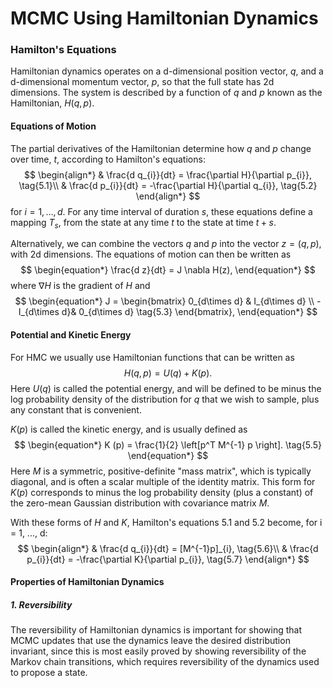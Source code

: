 # MCMC Using Hamiltonian Dynamics

### Hamilton's Equations

Hamiltonian dynamics operates on a d-dimensional position vector, $q$, and a d-dimensional momentum vector, $p$, so that the full state has 2d dimensions. The system is described by a function of $q$ and $p$ known as the Hamiltonian, $H (q,p)$.

#### Equations of Motion

The partial derivatives of the Hamiltonian determine how $q$ and $p$ change over time, $t$, according to Hamilton's equations:
$$
\begin{align*}
	& \frac{d q_{i}}{dt} = \frac{\partial H}{\partial p_{i}}, \tag{5.1}\\
	& \frac{d p_{i}}{dt} = -\frac{\partial H}{\partial q_{i}}, \tag{5.2}
\end{align*}
$$
for $i = 1, \ldots, d$. For any time interval of duration $s$, these equations define a mapping $T_{s}$, from the state at any time $t$ to the state at time $t + s$.

Alternatively, we can combine the vectors $q$ and $p$ into the vector $z = (q, p)$, with 2d dimensions. The equations of motion can then be written as
$$
\begin{equation*}
	\frac{d z}{dt} = J \nabla H(z),
\end{equation*}
$$
where $\nabla H$ is the gradient of $H$ and 
$$
\begin{equation*}
	J = \begin{bmatrix}
		0_{d\times d} & I_{d\times d} \\
		-I_{d\times d}& 0_{d\times d} \tag{5.3}
	\end{bmatrix},
\end{equation*}
$$

#### Potential and Kinetic Energy

For HMC we usually use Hamiltonian functions that can be written as
$$
\begin{equation*}
	H (q,p) = U (q) + K (p). \tag{5.4}
\end{equation*}
$$
Here $U (q)$ is called the potential energy, and will be defined to be minus the log probability density of the distribution for $q$ that we wish to sample, plus any constant that is convenient.

$K (p)$ is called the kinetic energy, and is usually defined as
$$
\begin{equation*}
	K (p) = \frac{1}{2} \left[p^T M^{-1} p \right]. \tag{5.5}
\end{equation*}
$$
Here $M$ is a symmetric, positive-definite "mass matrix", which is typically diagonal, and is often a scalar multiple of the identity matrix. This form for $K (p)$ corresponds to minus the log probability density (plus a constant) of the zero-mean Gaussian distribution with covariance matrix $M$.

With these forms of $H$ and $K$, Hamilton's equations 5.1 and 5.2 become, for i = 1, ..., d:
$$
\begin{align*}
	& \frac{d q_{i}}{dt} = [M^{-1}p]_{i}, \tag{5.6}\\
	& \frac{d p_{i}}{dt} = -\frac{\partial K}{\partial p_{i}}, \tag{5.7}
\end{align*}
$$

#### Properties of Hamiltonian Dynamics

##### 1. Reversibility 

The reversibility of Hamiltonian dynamics is important for showing that MCMC updates that use the dynamics leave the desired distribution invariant, since this is most easily proved by showing reversibility of the Markov chain transitions, which requires reversibility of the dynamics used to propose a state.
